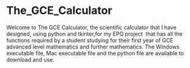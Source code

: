 # The_GCE_Calculator
Welcome to The GCE Calculator, the scientific calculator that I have designed, using python and tkinter,for my EPQ project 
that has all the functions required by a student studying for their first year of GCE advanced level mathematics and further mathematics.
The Windows executable file, Mac executable file and the python file are available to download and use.
